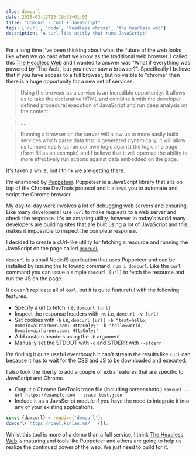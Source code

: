 ```yaml
---
slug: domcurl
date: 2018-03-12T13:19:31+01:00
title: "domcurl - curl + JavaScript"
tags: ['curl', 'node', 'headless chrome', 'the headless web']
description: "A curl-like utitly that runs JavaScript"
---
```


For a long time I've been thinking about what the future of the web looks like
when we go past what we know as the traditional web browser. I called this [The
Headless Web](/the-headless-web/) and I wanted to answer was "What if everything
was powered by 'The Web', but you never saw a browser?". Specifically I believe
that if you have access to a full browser, but no visible to "chrome" then there
is a huge opportunity for a new set of services.

> Using the browser as a service is an incredible opportunity. It allows us to
> take the declarative HTML and combine it with the developer defined procedural
> execution of JavaScript and run deep analysis on the content.

> ...

> Running a browser on the server will allow us to more easily build services
> which parse data that is generated dynamically, it will allow us to more
> easily us run our own logic against the logic in a page (form fill as an
> example) and I believe that it will open up the ability to more effectively
> run actions against data embedded on the page.

It's taken a while, but I think we are getting there.

I'm enamored by [Puppeteer](https://developers.google.com/web/tools/puppeteer/).
Puppeteer is a JavaScript library that sits on top of the Chrome DevTools
protocol and it allows you to automate and script the Chrome browser.

My day-to-day work involves a lot of debugging web servers and ensuring. Like
many developers I use `curl` to make requests to a web server and check the
response. It's an amazing utility, however in today's world many developers are
building sites that are built using a lot of JavaScript and this makes it
impossible to inspect the complete response.

I decided to create a cUrl-like utility for fetching a resource and running the
JavaScript on the page called [`domcurl`](https://www.npmjs.com/package/domcurl).

`domcurl` is a small NodeJS application that uses Puppeteer and can be installed
by issuing the following command: `npm i domcurl`. Like the `curl` command you
can issue a simple `domcurl [url]` to fetch the resource and run the JS on the
page.

It doesn't replicate all of `curl`, but it is quite featureful with the
following features.

* Specify a url to fetch. i.e, `domcurl [url]`
* Inspect the response headers with `-v`. i.e, `domcurl -v [url]`
* Set cookies with `-b` i.e, `domcurl [url] -b "test=hello;
  Domain=airhorner.com; HttpOnly;" -b "hello=world; Domain=airhorner.com;
  HttpOnly;"`
* Add custom headers using the `-H` argument.
* Manually set the STDOUT with `-o` and STDERR with `--stderr`

I'm finding it quite useful eventhough it can't stream the results like `curl`
can because it has to wait for the CSS and JS to be downloaded and executed.

I also took the liberty to add a couple of extra features that are specific to
JavaScript and Chrome.

* Output a Chrome DevTools trace file (including screenshots.) `domcurl --url
  https://example.com --trace test.json`
* Include it as a JavaScript module if you have the need to integrate it into
  any of your existing applications.

```javascript
const {domcurl} = require('domcurl');
domcurl(`https://paul.kinlan.me/`, {});
```

Whilst this tool is more of a demo than a full service, I think [The Headless
Web](/the-headless-web/) is maturing and tools like Puppeteer and others are
going to help us realize the continued power of the web. We just need to build
for it.